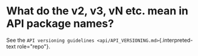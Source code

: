 What do the v2, v3, vN etc. mean in API package names?
======================================================

See the
`API versioning guidelines <api/API_VERSIONING.md>`{.interpreted-text
role="repo"}.

